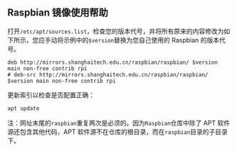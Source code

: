 ## Raspbian 镜像使用帮助

打开`/etc/apt/sources.list`，检查您的版本代号，并将所有原来的内容修改为如下所示，您应手动将示例中的`$version`替换为您自己使用的 Raspbian 的版本代号。

```
deb http://mirrors.shanghaitech.edu.cn/raspbian/raspbian/ $version main non-free contrib rpi
# deb-src http://mirrors.shanghaitech.edu.cn/raspbian/raspbian/ $version main non-free contrib rpi
```

更新索引以检查是否配置正确：

```bash
apt update
```

注：网址末尾的`raspbian`重复两次是必须的。因为`Raspbian`仓库中除了 APT 软件源还包含其他代码，APT 软件源不在仓库的根目录，而在`raspbian`目录的子目录下。
